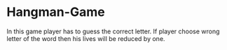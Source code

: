 # Hangman-Game
In this game player has to guess the correct letter. If player choose wrong letter of the word then his lives will be reduced by one.
